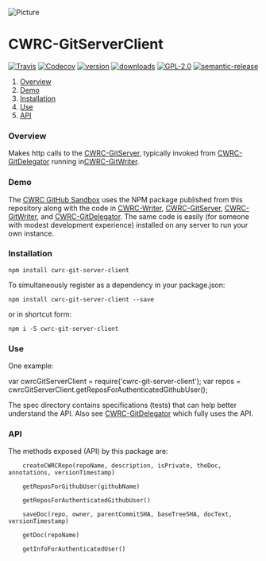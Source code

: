 ![Picture](http://www.cwrc.ca/wp-content/uploads/2010/12/CWRC_Dec-2-10_smaller.png)

# CWRC-GitServerClient

[![Travis](https://img.shields.io/travis/jchartrand/CWRC-GitServerClient.svg)](https://travis-ci.org/jchartrand/CWRC-GitServerClient)
[![Codecov](https://img.shields.io/codecov/c/github/jchartrand/CWRC-GitServerClient.svg)](https://codecov.io/gh/jchartrand/CWRC-GitServerClient)
[![version](https://img.shields.io/npm/v/cwrc-git-server-client.svg)](http://npm.im/cwrc-git-server-client)
[![downloads](https://img.shields.io/npm/dm/cwrc-git-server-client.svg)](http://npm-stat.com/charts.html?package=cwrc-git-server-client&from=2015-08-01)
[![GPL-2.0](https://img.shields.io/npm/l/cwrc-git-server-client.svg)](http://opensource.org/licenses/GPL-2.0)
[![semantic-release](https://img.shields.io/badge/%20%20%F0%9F%93%A6%F0%9F%9A%80-semantic--release-e10079.svg)](https://github.com/semantic-release/semantic-release)


1. [Overview](#overview)
1. [Demo](#demo)
1. [Installation](#installation)
1. [Use](#use)
1. [API](#api)

### Overview

Makes http calls to the [CWRC-GitServer](https://github.com/cwrc/CWRC-GitServer), typically invoked from [CWRC-GitDelegator](https://github.com/jchartrand/CWRC-GitDelegoator) running in[CWRC-GitWriter](https://github.com/cwrc/CWRC-GitWriter). 

### Demo 

The [CWRC GitHub Sandbox](http://208.75.74.217/editor_github.html) uses the NPM package published from this repository along with the code in [CWRC-Writer](https://github.com/jchartrand/CWRC-Writer), [CWRC-GitServer](https://github.com/jchartrand/CWRC-GitServer), [CWRC-GitWriter](https://github.com/jchartrand/CWRC-GitWriter), and [CWRC-GitDelegator](https://github.com/jchartrand/CWRC-GitServer). The same code is easily (for someone with modest development experience) installed on any server to run your own instance.

### Installation

`npm install cwrc-git-server-client`   

To simultaneously register as a dependency in your package.json:

`npm install cwrc-git-server-client --save`   

or in shortcut form:

`npm i -S cwrc-git-server-client`

### Use

One example:

var cwrcGitServerClient = require('cwrc-git-server-client');
var repos = cwrcGitServerClient.getReposForAuthenticatedGithubUser();

The spec directory contains specifications (tests) that can help better understand the API. Also see [CWRC-GitDelegator](https://github.com/jchartrand/CWRC-GitDelegoator) which fully uses the API.

### API

The methods exposed (API) by this package are:

```
	createCWRCRepo(repoName, description, isPrivate, theDoc, annotations, versionTimestamp)

	getReposForGithubUser(githubName)

    getReposForAuthenticatedGithubUser()

    saveDoc(repo, owner, parentCommitSHA, baseTreeSHA, docText, versionTimestamp)

    getDoc(repoName)

    getInfoForAuthenticatedUser()

```